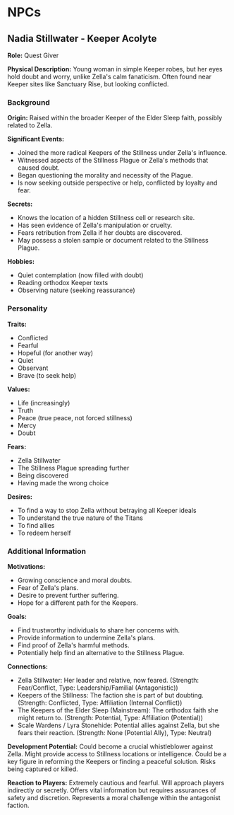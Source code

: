 # NPCs

## Nadia Stillwater - Keeper Acolyte

**Role:** Quest Giver

**Physical Description:** Young woman in simple Keeper robes, but her eyes hold doubt and worry, unlike Zella's calm fanaticism. Often found near Keeper sites like Sanctuary Rise, but looking conflicted.

### Background

**Origin:** Raised within the broader Keeper of the Elder Sleep faith, possibly related to Zella.

**Significant Events:**
- Joined the more radical Keepers of the Stillness under Zella's influence.
- Witnessed aspects of the Stillness Plague or Zella's methods that caused doubt.
- Began questioning the morality and necessity of the Plague.
- Is now seeking outside perspective or help, conflicted by loyalty and fear.

**Secrets:**
- Knows the location of a hidden Stillness cell or research site.
- Has seen evidence of Zella's manipulation or cruelty.
- Fears retribution from Zella if her doubts are discovered.
- May possess a stolen sample or document related to the Stillness Plague.

**Hobbies:**
- Quiet contemplation (now filled with doubt)
- Reading orthodox Keeper texts
- Observing nature (seeking reassurance)

### Personality

**Traits:**
- Conflicted
- Fearful
- Hopeful (for another way)
- Quiet
- Observant
- Brave (to seek help)

**Values:**
- Life (increasingly)
- Truth
- Peace (true peace, not forced stillness)
- Mercy
- Doubt

**Fears:**
- Zella Stillwater
- The Stillness Plague spreading further
- Being discovered
- Having made the wrong choice

**Desires:**
- To find a way to stop Zella without betraying all Keeper ideals
- To understand the true nature of the Titans
- To find allies
- To redeem herself

### Additional Information

**Motivations:**
- Growing conscience and moral doubts.
- Fear of Zella's plans.
- Desire to prevent further suffering.
- Hope for a different path for the Keepers.

**Goals:**
- Find trustworthy individuals to share her concerns with.
- Provide information to undermine Zella's plans.
- Find proof of Zella's harmful methods.
- Potentially help find an alternative to the Stillness Plague.

**Connections:**
- Zella Stillwater: Her leader and relative, now feared. (Strength: Fear/Conflict, Type: Leadership/Familial (Antagonistic))
- Keepers of the Stillness: The faction she is part of but doubting. (Strength: Conflicted, Type: Affiliation (Internal Conflict))
- The Keepers of the Elder Sleep (Mainstream): The orthodox faith she might return to. (Strength: Potential, Type: Affiliation (Potential))
- Scale Wardens / Lyra Stonehide: Potential allies against Zella, but she fears their reaction. (Strength: None (Potential Ally), Type: Neutral)

**Development Potential:** Could become a crucial whistleblower against Zella. Might provide access to Stillness locations or intelligence. Could be a key figure in reforming the Keepers or finding a peaceful solution. Risks being captured or killed.

**Reaction to Players:** Extremely cautious and fearful. Will approach players indirectly or secretly. Offers vital information but requires assurances of safety and discretion. Represents a moral challenge within the antagonist faction.
